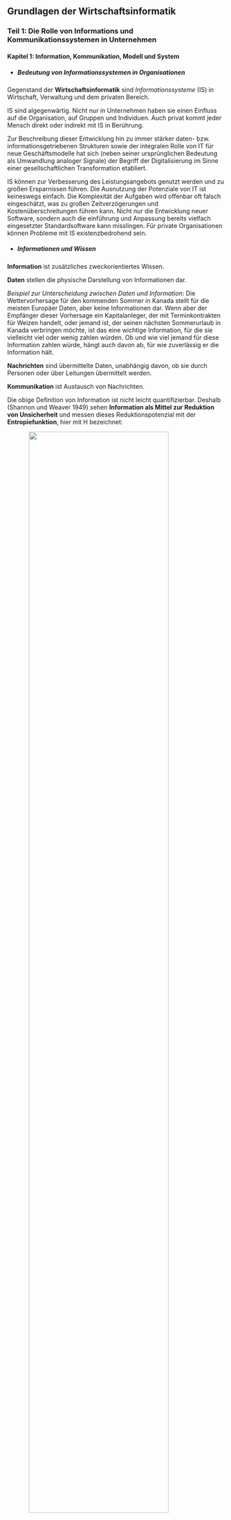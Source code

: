 ## Grundlagen der Wirtschaftsinformatik

### Teil 1: Die Rolle von Informations und Kommunikationssystemen in Unternehmen

#### Kapitel 1: Information, Kommunikation, Modell und System

* ##### Bedeutung von Informationssystemen in Organisationen

Gegenstand der **Wirtschaftsinformatik** sind *Informationssysteme* (IS) in Wirtschaft, Verwaltung und dem privaten Bereich.

IS sind algegenwärtig. Nicht nur in Unternehmen haben sie einen Einfluss auf die Organisation, auf Gruppen und Individuen. Auch privat kommt jeder Mensch direkt oder indirekt mit IS in Berührung.

Zur Beschreibung dieser Entwicklung hin zu immer stärker daten- bzw. informationsgetriebenen Strukturen sowie der integralen Rolle von IT für neue Geschäftsmodelle hat sich (neben seiner ursprünglichen Bedeutung als Umwandlung analoger Signale) der Begriff der Digitalisierung im Sinne einer gesellschaftlichen Transformation etabliert.

IS können zur Verbesserung des Leistungsangebots genutzt werden und zu großen Ersparnissen führen. Die Ausnutzung der Potenziale von IT ist keineswegs einfach. Die Komplexität der Aufgaben wird offenbar oft falsch eingeschätzt, was zu großen Zeitverzögerungen und Kostenüberschreitungen führen kann. Nicht nur die Entwicklung neuer Software, sondern auch die einführung und Anpassung bereits vielfach eingesetzter Standardsoftware kann misslingen. Für private Organisationen können Probleme mit IS existenzbedrohend sein.

* ##### Informationen und Wissen

**Information** ist zusätzliches zweckorientiertes Wissen.

**Daten** stellen die physische Darstellung von Informationen dar.

*Beispiel zur Unterscheidung zwischen Daten und Information*: Die Wettervorhersage für den kommenden Sommer in Kanada stellt für die meisten Europäer Daten, aber keine Informationen dar. Wenn aber der Empfänger dieser Vorhersage ein Kapitalanleger, der mit Terminkontrakten für Weizen handelt, oder jemand ist, der seinen nächsten Sommerurlaub in Kanada verbringen möchte, ist das eine wichtige Information, für die sie vielleicht viel oder wenig zahlen würden. Ob und wie viel jemand für diese Information zahlen würde, hängt auch davon ab, für wie zuverlässig er die Information hält.

**Nachrichten** sind übermittelte Daten, unabhängig davon, ob sie durch Personen oder über Leitungen übermittelt werden.

**Kommunikation** ist Austausch von Nachrichten.

Die obige Definition von Information ist nicht leicht quantifizierbar. Deshalb (Shannon und Weaver 1949) sehen **Information als Mittel zur Reduktion von Unsicherheit** und messen dieses Reduktionspotenzial mit der **Entropiefunktion**, hier mit H bezeichnet:

<img src="img/1_1 Entropie.png" style="width:80%;margin-left:10%"/>

wobei p(i) die Wahrscheinlichkeit eines Ereignisses ist. Je höher der Wert von H ist, desto größer sind die Unsicherheit und damit die Möglichkeit, mithilfe von Informationen die Unsicherheit zu reduzieren. Wenn keine Unsicherheit besteht, also ein Ereignis mit Sicherheit von p(i) = 1 auftritt, dann ist H = 0 bzw. zusätzliche Informationen haben keinen Wert.

*Beispiele für Entropie bei fairen und unfairen Münzwurf:*

<img src="img/Bsp fairer Munzwurf.png" style="width:80%;margin-left:10%"/>
<img src="img/Bsp unfairer Munzwurf.png" style="width:80%;margin-left:10%"/>

Eine Information kann viele Eigenschaften haben, die ihren Wert beeinflussen. **Aktualität** bezieht sich auf die Frage, wie weit in der Zeit der Zustand zurückliegt, auf den sich die Information bezieht. **Korrektheit** bezieht sich auf den Wahrheitsgehalt der Information. **Genauigkeit** bezieht sich auf die Präzision der Information. Der **Aggregationsgrad** von Informationen sagt etwas über die Bezugsobjekte oder -ereignisse aus. Die **Präsentation** einer Information ist ebenso wichtig, da die volle Ausschöpfung des Informationswerts davon abhängt, dass der Empfänger die Information vollständig aufnimmt. Die **Kosten** einer Information sind insbesondere bei ex ante (von Anfang an) Betrachtungen wichtig, wenn über die Beschaffung der Information entschieden werden muss.

*Folgend sind einige Informationsattribute und ihre möglichen Ausprägungen dargestellt.*

<img src="img/Informationsattribute.png" style="width:94%;margin-left:3%"/>

* ##### Problemlösungsprozess

Generell werden Informationen benötigt, um eine Entscheidung zu treffen oder eine Kontrolle vorzunehmen. Informationen sind als Rohstoff für Entscheidungs- und Kontrollprozesse zu betrachten.

<img src="img/problophasen.png" style="float:left;width:40%;"/>
<img src="img/dimensionentscheiden.png" style="float:left;width:60%;"/>

Wenn eine Entscheidungsträger hinsichtlich eines Problems zu jeder der Phasen ein geeignetes Vorgehen kennt, ist das Problem für ihn **wohlstrukturiert**. Im anderen Extremfall, wenn zu keiner der Phasen ein geeignetes Vorgehen bekannt ist, wird das Problem als **unstrukturiert** bezeichnet. Dazwischen sind die **semistrukturiertem** Probleme. Hier sind Lösungsansätze zwar für einige der Phasen, aber nicht für alle Phasen bekannt.

In der Entscheidungstheorie wird zwischen Entscheidungen unter **Sicherheit** und unter **Unsicherheit** unterschieden. Im ersten Fall liegen sämtliche Prognosedaten über die Entscheidungskonsequenzen der zu beurteilenden Alternativen in einwertiger Form vor. Bei Entscheidungen unter Unsicherheit werden die Konsequenzen mehrwertig notiert. Mehrwertigkeit liegt z.B. dann vor, wenn Vorhersagen für verschiedene Szenarien getroffen werden.

Die Persönlichkeit des Entscheidungsträgers drückt sich auch in seiner Risikoeinstellung aus. Diese kann aufgrund des **Nutzenerwartungswerts** bei einem zufallsbedingten Ereignis bestimmt werden:

<img src="img/nutzerwert.png" style="width:80%;margin-left:10%"/>

wobei p(i) die Eintrittswahrscheinlichkeit des Ereignisses x(i) ist und N(x(i)) der Nutzen, den der Entscheidungsträger dem Eintreten des Ereignisses x(i) beimisst. Der Nutzenerwartungswert kann mit einem sicheren Wert verglichen werden, dem sog. *Sicherheitsäquivalent*, den der Entscheider auswählt bzw. bei einem Glücksspiel als Spieleinsatz akzeptiert. Wenn die beiden Werte gleich sind, dann wird der Entscheider als **risikoneutral** bezeichnet. Wenn sich der Entscheider für ein ihm angbotenes Sicherheitsäquivalent entscheidet, das kleiner als der Nutzenerwartungswert ist, dann ist der Entscheider **risikoscheu**; wenn er sich für den höheren Nutzenerwartungswert entscheidet, ist er **risikofreudig**. Im letzteren Fall zieht er die Chance auf den Erhalt eines größeren Nutzens einem sicheren, kleineren Nutzen vor.

* ##### Wert von Informationen:
1. **Subjektiver Ansatz**:

Man befragt den Informationsbenutzer, wie viel ihm die Information wert ist. Dieser Ansatz wird insbesondere dann gewählt, wenn es sich um unstrukturierte Probleme unter Unsicherheit handelt. Seine Stärke, die nachfragebezogene Wertbestimmung, ist gleichzeitig auch seine Schwäche, nämlich die mangelnde Nachprüfbarkeit der Korrektheit. Es ist möglich, den Grad der Subjektivität zu verringern, indem mehrere Benutzer in einer Organisation befragt und die Antworten in geeigneter Weise zusammengefasst werden.

2. **Objecktiver Ansatz**:

Ein objecktiver Ansatz ist die Ermittlung des beobachtbaren Werts von Informationen. Dabei wird das Ergebnis eines Entscheidungsprozesses mit und ohne eine bestimmte Information betrachtet. Die Ergebnisdifferenz entspricht dem Informationswert, wenn man all anderen Einfüsse konstant halten kann (in dieser Bedingung verbirgt sich die Schwierigkeit des Ansatzes). Der Vorteil besteht darin, dass er die tatsächlich erreichten Ergebnisse berücksichtigt und damit die Fähigkeiten und Zielerreichungsbedürfnisse der Entscheidungsträger. Ein Nachteil ist, dass der Wert nur ex post ermittelt werden kann, wenn man die Information schon erworben hat. Die Wertermittlung kann jedoch auch für diesen Fall sinnvoll sein, um für den Wiederholungsfall zu lernen.

3. **Normativer Ansatz**:

Ein normativer Ansatz, der auch ex ante angewendet werden kann, ist die Bestimmung des normativen Werts der Information. Hier wird der Informationswert durch die Differenz des erwarteten Gewinns mit der betreffenden Information und dem erwarteten Gewinn ohne die Information gemessen. Der Nachteil dieses Verfahrens ist, dass die Güte der Information nicht leicht bestimmbar und nachprüfbar ist.

<img src="img/Nansatz1.png" style="width:100%;"/>
<img src="img/Nansatz2.png" style="width:100%;"/>
<img src="img/Nansatz3.png" style="width:100%;"/>
<img src="img/Nansatz4.png" style="width:100%;"/>

In der Praxis wird der Wert einer Information oft nicht im Kontext von "mit" oder "ohne" Information ermittelt, sondern es werden Informationen mit unterschiedlichen Ausprägungen eines oder mehrerer Attribute betrachtet, um eine zufriedenstellende Konstellation auszuwählen.

Abschließend ist festzuhalten, dass das Ergebnis eines Entscheidungsprozesses, in den Informationen eingeflossen sind, wiederum eine Information darstellt.

* ##### System

Ein **System** besteht aus einer Menge von miteinander verknüpften Elementen, die sich insgesamt von ihrer Umgebung abgrenzen lassen.

<img src="img/systemdefi.png" style="width:100%;"/>

Diese Grafik enthält zusätzlich Eingaben und Ausgaben, die das System mit der Umwelt austauscht. Diese sind in der Definition nicht enthalten, weil es geschlossene Systeme gibt, die mit ihrer Umwelt nichts austauschen.

Die Ermittlung der Grenzen eines Systems und der Beziehungen zwischen seinen Elementen können schwierig sein. Wenn man an den Elementen und ihren Beziehungen nicht interessiert ist, sondern nur an der Verwendung eines Systems, dann bezeichnet man das System als eine "Blackbox". Es reicht oft aus zu Wissen, welche Inputs zu welchen Outputs führen, um ein System zu nutzen. Ein Element eines Systems kann ebenfalls ein System sein (Subsystem).

<img src="img/systemcl.png" style="width:80%;margin-left:10%"/>

Ein System, dessen Verhalten exakt vorraussagbar ist, wird als **deterministisch** bezeichnet. Wenn das Verhalten (nur) einer Komponente eines Systems einer Wahrscheinlichkeitsverteilung folgt (z.B. bezüglich ihres Ausfalls), so ist das gesamte System **stochastisch**. Wenn ein Beobachter nicht einmal Wahrscheinlichkeiten für das Verhalten eines Systems kennt, verhält sich das System für ihn **zufällig**.

In vielen Organisationen werden die realisierten Ergebnisse regelmäßig mit angestrebten Zielen verglichen. Wenn die Übereinstimmung als nicht zufriedenstellend angesehen wird, werden die Systemeingaben und/oder das interne Systemverhalten geändert. Man spricht hier von **Rückkopplung**.

* ##### Modell

Ein **Modell** ist das Ergebnis eines Konstruktionsprozesses, das die Wahrnehmung von Inhalten eines ausgewählten Gegenstands zweckorientiert repräsentiert. In Modellen werden die für nicht relevant angesehenen Eigenschaften eines Systems weggelassen. Mit einem Modell kan somit einfacher experimentiert werden, um das zu analysierende System bzw. das Original besser verstehen bzw. steuern zu können, ohne dieses selbst zu beeinflussen. Die Qualität des Modells ist daran zu beurteilen, inwiefern die Repräsentation geeignet ist, die Zwecke des Modellnutzers zu erfüllen.

<img src="img/modellcl.png" style="width:80%;margin-left:10%"/>

Der Zweck eines Modells kann sein, ein System zu beschreiben (**deskriptiv**) oder Handlungen zu empfehlen (**normativ**). Wenn das Modell Größen beinhaltet, die sich auf mehr als einen Zeitpunkt beziehen, wird von einem **dynamischen** (also **mehrperiodigen**) Modell gesprochen. In **statischen** (**einperiodigen**) Modellen beziehen sich alle Variablen auf den gleichen Zeitpunkt bzw. Zeitraum.

* ##### Modelle von Unternehmungen

Aus der Sicht der Systemtheorie enthalten Organisationen i.d.R. maschinelle und natürliche Komponenten und sind meistens offene, adaptive Systeme mit Rückkopplung. Da eine Organisation viele Komponenten enthält, ist zwecks Erreichung der Organisationsziele eine Koordination dieser Komponenten notwendig. Diese Koordination wird durch eine Aufbausorganisation, die Aufgaben, Aufgabenträger und ihre formalen Beziehungen untereinander festgelegt, und durch eine Ablauforganisation, die Arbeitsabläufe bestimmt, unterstützt.

In vielen Organisationen herrscht hierarchische Koordination mit einer oder mehreren Leitungsebenen vor. Die Leitungs- oder Managementfunktionen werden oft in drei Ebenen unterteilt. Die Manager einer Ebene haben Mitarbeiterverantwortung für die unteren Ebenen. In der näschten Abbildung sind die Leitungsebenen um die Ausführungebenen ergänzt, damit die gesamte Unternehmung in dem Modell repräsentiert wird. Die Linien die die Pyramide vertikal unterteilen, trennen die verschiedenen funktionalen Bereiche, wie etwa Beschaffung, Produktion oder Vertrieb, voneinander ab.

<img src="img/orgaeben.png" style="width:100%;"/>

Die unterschiedlichen Aufgaben der Manager auf den drei Ebenen führen zu unterschiedlichen Informationsbedürfnissen. Diese werden in der nächsten Tabelle dargestellt. Dabei sind die Einträge so zu interpretieren, dass z.B. bezüglich der Herkunft der Informationen die operative Ebene vorwiegend interne Informationen benötigt, die strategische Ebene vorwiegend externe Informationen und die taktische Ebene dazwischen liegt.

<img src="img/infobedarf.png" style="width:100%;"/>

Heute wird versucht, "flache" Organisationen mit möglichst wenig Personal, das nur überwacht und informiert, zu entwickeln. Die Entwicklung solcher Organisationen unterstützen IS erheblich. Die vorher genannten planerischen Aufgaben existieren trotz Verflachung der Organisation weiter.

Das Handeln einer Unternehmung beeinflussen nicht nur ihre Mitarbeiter und ihre direkten Geschäftspartner, sondern eine Vielzahl an Interessengruppen. Diese Gruppen werden gleichzeitig durch das Handeln der Unternehmung beeinflusst. Das gezeigte Modell einer Unternehmung als Führungssicht versucht, die Komplexität ihrer Beziehungen durch sechs Grundkategorien einzufangen:

<img src="img/manamodell.png" style="width:100%;"/>

1. *Umweltsphären* (Gesellschaft, Natur, Technologie, Wirtschaft) sind Rahmenbedingungen, die ständig auf Veränderungen beobachtet werden sollten und teilweise beeinflusst werden können.
2. *Anspruchsgruppen* (Kapitalgeber, Kunden, Mitarbeitende, usw.) stehen in beabsichtigten Austauschprozessen mit der Unternehmung oder werden von ihren Handlungen mehr oder weniger zufällig betroffen (z.B durch Umweltbelastung oder Sponsoring).
3. *Interaktionsthemen* (Ressourcen, Normen und Werte, Anliegen und Interessen) repräsentieren den Austausch zwischen der Unternehmung und den Anspruchsgruppen, der materieller (Güter) oder immaterieller (z.B. Rechte, Anliegen oder Normen) Art sein kann.
4. *Ordnungsmomente* (Strategie, Strukturen, Kultur) stellen das interne Rahmenwerk der Unternehmung dar, indem sie Ziele und formale/informale Kommunikationsstrukturen bestimmen.
5. *Prozesse* bilden die sachlichen und zeitlichen Bedingungen und Abfolgen der Leistungserbringung ab.
6. *Entwicklungsmodi* (schattierte Seitenfläche des Polyeders) zeigen Möglichkeiten der Weiterentwicklung auf, die aus der Verbesserung bestehender Prozesse (Optimierung) oder aus der Transformation unter Ausnutzung von Innovationen (Erneuerung) bestehen.

#### Kapitel 2: Informationssysteme

* ##### Definition von IS
Ein **Informationssystem** ist ein künstliches, konkretes System, das aus
maschinellen und menschlichen Elementen besteht und seine Nutzer
mit Informationen versorgt. Es ist gleichzeitig ein Modell und ein
Element einer Organisation oder verbundener Organisationen.

<img src="img/ISbegriff.png" style="width:100%;"/>

* ##### Evolution der IS

<img src="img/ISEvolution.png" style="width:100%;"/>

Effektivität kann auch umgeschrieben werden als "das Richtige zu tun", während es bei Effizienz darum geht, dass man das, was man tut, "richtige tut".
* ##### Arten von IS

<img src="img/ISklassan.png" style="width:100%;"/>

Eine Möglichkeit, IS zu klassifizieren, besteht in der Verwendung der Kriterien **Anwendungsbreite** und **Sektorspezifität**. *Individualsoftware* erstellt die Unternehmung selbst oder gibt deren Entwicklung speziell in Auftrag. *Standardsoftware* wird für viele Anwender(Organisationen) entwickelt. *Sektorspezifisch*: z.B. im industriellen Sektor die Branchen Elektrotechnik, Maschinenbau, Chemie und Nachrichtentechnik. *Sektorneutral*: z.B. Handel, Industrie, Banken/Versicherungen, Dienstleistungen allgemein.

<img src="img/ISArten.png" style="width:100%;"/>

Jetzt werden die folgenden Kriterien zur klassifizierung von IS benutzt: **die durch das IS unterstützte Organisationsebene** mit den Ausprägungen Ausführungebene & Leitungsebene, und der generelle **Zweck der Datenverarbeitung** mit den Ausprägungen Transaktion, Information & Entscheidung.

1. **System of Record**

**Transaktionssysteme (Transaction Processing Systems, TPS)** unterstützen die Bearbeitung wiederkehrender Geschäftsvorgänge. Die Systeme helfen den Mitarbeitern auf der Ausführungebene effizienter zu arbeiten. Manchmal ermöglichen sie Transaktionen ohne weitere manuelle Eingriffe. Die Behandlung der Geschäftsvorgänge ist standardisiert. TPS wird auch zur Überprüfung der Korrektheiten von Prozessabläufen genutzt.

TPS wurden als erste IS eingesetzt; sie bilden oft die Basis für andere IS, indem sie die Datengrundlage für sie schaffen.

Beispiele: Enterprise Resource Planning (Programme, die verschiedene betriebwirtschaftliche Funktionen in einem integrierten Softwareprodukt unterstützen), Bankautomaten, Reservierungssysteme.

2. **System of Insight**

<img src="img/sysinsight.png" style="width:100%;"/>

Für die operative und taktische Managementebene eignen sich die **Managementinformationssysteme (MIS)**, die Managern die Beobachtung des Ablaufs des Unternehmensprozesse, den Vergleich mit Planzahlen sowie die kurzfristige Geschäftsplanung erleichtern.

MIS können die Phase der Problemfindung dienen. Die Generierung und Bewertung von Alternativen müssen menschliche Entscheider allein durchführen. Die ersten für diese Phase entwickelten Systeme, werden als **Entscheidungsunterstützumgssysteme (Decision Support Systems, DSS)** bezeichnet. Sie stellen dem Menschen Daten, Methoden und Modelle zum Problemlösen über eine benutzerfreundliche Schnittstelle zur Verfügung.

**Künstliche Intelligenz** ist ein Gebiet der Informatik zur Entwicklung von Verfahren, mit denen das menschliche Problemlösungsverhalten nachgeahmt wird. Manchen Verfahren der KI versuchen, neue Lösungsansätze oder Zusammenhänge in Datenbanken zu entdecken, weswegen sie als Wissensentdeckungssysteme gelten. Dieser Forschungsbereich wird auch als **Knowledge Discovery in Database** bezeichnet. Es werden dazu z.B. künstliche, neuronale Netze (Artificial Neural Networks, ANN) gerechnet.

<img src="img/KI.png" style="width:100%;"/>

Ein **künstliches, neuronales Netzwerk** besteht aus mehreren verbundenen Ebenen von Verarbeitungselementen, die in Analogie zur Informationsverarbeitung im menschlichen Gehirn als Neuronen bezeichnet werden. Die erste Ebene wird als Eingabe- und die letzte als Ausgabeebene bezeichnet. Dazwischen gibt es eine oder mehrere "versteckte" Zwischenebenen. Ein Neuron erhält numerische Eingaben, gewichtet, summiert sie, transformiert die Summe und gibt den transformierten Wert aus, entweder an Neuronen der nächsten Ebene oder als Endausgabe. Ein neuronales Netz kann lernen, indem es die verwendeten Gewichte so lange verändert, bis die gewünschte Güte des ANN erreicht ist. Die Güte kann z.B. danach beurteilt werden, wie stark die Ergebnisse der Berechnungen historischer Fälle mit bekannten Ergebnissen übereinstimmen. ANN werden zur Erkennung von Mustern und zur Klassifikation von Daten eingesetzt.

<img src="img/neuron.png" style="width:100%;"/>
<img src="img/CNN.png" style="width:100%;"/>

Der Prozess des **Data Mining** wird in einzelnen Phasen aufgeteilt : *Auswahl* der Daten aus geeigneten Datenquellen, *Exploration* der Daten mit den Methoden der Datenanalyse, *Stichprobenziehung* aus ausgewählten Datensätzen, *Vorverarbeitung* der Daten inklusive einer eventuellen Bereinigung der Datenn (Data Cleansing), sowie eine *Transformation* der Daten in die von DM-Algorithmen benötigte Form. Nach Schätzung von Experten werden ca. 80% der Zeit und Kosten des DM für diese Vorarbeiten aufgewandt. Die letzte Phase, die *Wissensgewinnung* schließlich identifiziert Datenmuster.

<img src="img/DMprozess.png"/>

Verfahren des **Data Mining**:
 * Zur *Klassifikation* sind *Entscheidungsbäume* einsetzbar: Die Verbindungen von der Baumwurzel bis zu einem Endknoten (Blattknoten) stellen eine Regel dar, die aus "und"-verknüpften Bedingungen besteht.
 * Die *Abweichunganalyse* beschäftigt sich mit Objekten, die sich keinem Datenmuster eindeutig zuordnen lassen.
 * Die Verfahren der *Assoziationanalyse* suchen nach signifikanten Abhängigkeiten zwischen einzelnen Attributen der Analyseobjekte und bewerten diese mit Häufigkeiten.
 * Das Ziel der *Reihenfolgeanalyse* ist es, einzelne Phasen und die zeitlichen Distanzen zwischen wiederkehrenden Ereignissen zu entdecken.
 * Die *Analyse ähnlicher Zeitabfolgen* sucht Zeitabfolgen mit ähnlichem Muster, z.B: Suche alle Aktien, deren Kurs sich in 2015 ähnlich wie der Kurs von ABC bewegt haben.

**Sprachverarbeitung**

<img src="img/sprachver.png" style="width:100%;"/>

**Text Mining**  ist ein Bündel von Algorithmus-basierten Analyseverfahren zur Entdeckung von Bedeutungsstrukturen aus un- oder schwachstrukturierten Textdaten. Mit statistischen und linguistischen Mitteln erschließt Text-Mining-Software aus Texten Strukturen, die die Benutzer in die Lage versetzen sollen, Kerninformationen der verarbeiteten Texte schnell zu erkennen. Im Optimalfall liefern Text-Mining-Systeme Informationen, von denen die Benutzer zuvor nicht wissen, ob und dass sie in den verarbeiteten Texten enthalten sind. Bei zielgerichteter Anwendung sind Werkzeuge des Text Mining außerdem in der Lage, Hypothesen zu generieren, diese zu überprüfen und schrittweise zu verfeinern.

**Visual Analytics**  ist ein interdisziplinärer Ansatz, der die Vorteile aus unterschiedlichen Forschungsgebieten verbindet. Das Ziel der Visual-Analytics-Methode ist, Erkenntnisse aus extrem großen und komplexen Datensätzen zu gewinnen. Der Ansatz kombiniert die Stärken der automatischen Datenanalyse mit den Fähigkeiten des Menschen, schnell Muster oder Trends visuell zu erfassen. Durch geeignete Interaktionsmechanismen können Daten visuell exploriert und Erkenntnisse gewonnen werden.

3. **System of Engagement**

Beispiele: Verknüpfung von Laufschuhen mit Smartphone App. Verknüpfung von Hotelzimmerbuchung mit einem Check-In vor Ort ohne Hotelpersonal (Code-Generierung für Zugang zum Hotelzimmer).

* ##### Wechselwirkungen zwischen Organisationen und IS
Die Einführung von IS führt zu starken Veränderungen in der betroffenen Organisation und, je nach System, auch in den Beziehungen der Organisation zu ihrer Außenwelt.

Nach der **Theorie des "technologischen Imperativs"** determinieren Informationstechnologien Organisationsstrukturen. So wird bestimmten Hardwaretechnologien ein zwangsläufiger Einfluss auf die De- oder Zentralisierung in Unternehmungen zugesprochen. Bsp: Großrechner unterstützen eine zentrale Organisation, während Client-server-Architekturen führen zu dezentralen Strukturen.

Die **Theorie des "organisatorischen Imperativs"** nimmt hingegen an, dass Organisationen eine vollständige Kontrolle über die Auswahl und den Einsatz von IT besitzen.

Der Zusammenhang zwischen Technologieänderungen und Veränderungen einer Organisation kann wie folgend dargestellt werden.

<img src="img/ITunterbe.png" style="width:100%;"/>

Manche Veränderungen betreffen nur die Ebene der IT, andere durchdringen alle Unternehmungsebenen. Das beginnt bei der Strategie, die festlegt, *was* zu tun ist, und setzt sich auf Organisationsebene fort, die Geschäftsprozesse bestimmt und vorgibt, *wie* etwas erfolgen soll. Daraus ergeben sich die fachlichen Anforderungen für die Gestaltung der benötigten IS, die mithilfe der vorhandenen IT umgesetzt werden. Die letzte Ebene beantwortet also die Frage nach dem *womit*. Die IT ist aber nicht nur Umsetzungsinstrument, sondern die Innovationen der IT eröffnen auch fachliche Möglichkeiten zur Entwicklung neuer Geschäftsmodelle und daraus abgeleiteter Strategien und Geschäftsprozesse (IT als Enabler).

**Phasen von Organisationsveränderungen**
In der ersten Phase ist die Atmosphäre für Veränderung herzustellen, d.h. Menschen müssen für die Aufgabe des momentanen Zustands gewonnen werden (**Auftauphase**). Erst wenn diese Bereitschaft geschaffen oder, im ungünstigen Fall, erzwungen worden ist, sollte die Veränderung auch durchgeführt werden (**Durchführungsphase**). In der letzten Phase geht es darum, den neuen Zustand für eine bestimmte Zeit ohne Veränderungen beizubehalten (**Einfrierphase**), damit sich die Menschen an ihn anpassen können und dabei die Angst vor der Neuigkeit verlieren.
